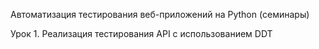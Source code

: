 Автоматизация тестирования веб-приложений на Python (семинары)

Урок 1. Реализация тестирования API с использованием DDT
